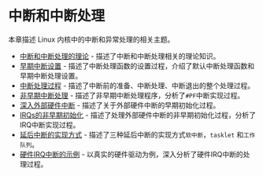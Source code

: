 # 中断和中断处理

本章描述 Linux 内核中的中断和异常处理的相关主题。

* [中断和中断处理的理论](03-interrupt-01.md) - 描述了中断和中断处理相关的理论知识。
* [早期中断设置](03-interrupt-02.md) - 描述了中断处理函数的设置过程，介绍了默认中断处理函数和早期中断处理设置。
* [中断处理过程](03-interrupt-03.md) - 描述了中断前的准备、中断处理、中断退出的整个处理过程。
* [非早期中断处理](03-interrupt-04.md) - 描述了非早期中断处理程序，分析了`#PF`中断实现过程。
* [深入外部硬件中断](03-Interrupt-07.md) - 描述了关于外部硬件中断的早期初始化过程。
* [IRQs的非早期初始化](03-Interrupt-08.md) - 描述了处理外部硬件中断的非早期初始化过程，分析了IRQ中断实现过程。
* [延后中断的实现方式](03-Interrupt-09.md) - 描述了三种延后中断的实现方式`软中断`，`tasklet` 和`工作队列`。
* [硬件IRQ中断的示例](03-interrupt-10.md) - 以真实的硬件驱动为例，深入分析了硬件IRQ中断的处理过程。
